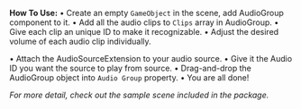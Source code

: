 __How To Use:__
• Create an empty `GameObject` in the scene, add AudioGroup component to it.
• Add all the audio clips to `Clips` array in AudioGroup.
• Give each clip an unique ID to make it recognizable.
• Adjust the desired volume of each audio clip individually.

• Attach the AudioSourceExtension to your audio source.
• Give it the Audio ID you want the source to play from source.
• Drag-and-drop the AudioGroup object into `Audio Group` property.
• You are all done!

_For more detail, check out the sample scene included in the package._